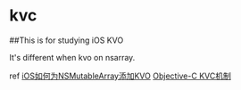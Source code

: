 # kvc

##This is for studying iOS KVO

It's different when kvo on nsarray.

ref 
[iOS如何为NSMutableArray添加KVO](http://blog.csdn.net/caryaliu/article/details/49284185)
[Objective-C KVC机制](http://blog.sina.com.cn/s/blog_7dc11a2e01016ezf.html)
